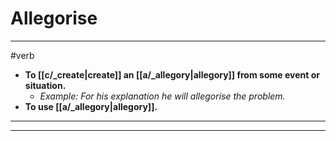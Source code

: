# Allegorise
---
#verb
- **To [[c/_create|create]] an [[a/_allegory|allegory]] from some event or situation.**
	- _Example: For his explanation he will allegorise the problem._
- **To use [[a/_allegory|allegory]].**
---
---
